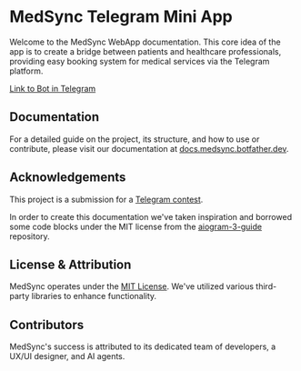 # MedSync Telegram Mini App

Welcome to the MedSync WebApp documentation. This core idea of the app is to create a bridge between patients and healthcare
professionals, providing easy booking system for medical services via the Telegram platform.

[Link to Bot in Telegram](https://t.me/MedSyncbot)

## Documentation

For a detailed guide on the project, its structure, and how to use or contribute, please visit our documentation at [docs.medsync.botfather.dev](https://docs.medsync.botfather.dev).

## Acknowledgements

This project is a submission for a [Telegram contest](https://t.me/contest/327). 

In order to create this documentation we've taken inspiration and borrowed some code blocks under the MIT
license from the [aiogram-3-guide](https://github.com/MasterGroosha/aiogram-3-guide) repository.

## License & Attribution

MedSync operates under the [MIT License](https://github.com/Latand/MedSyncWebApp/blob/main/LICENSE). We've utilized various third-party libraries to enhance functionality.

## Contributors

MedSync's success is attributed to its dedicated team of developers, a UX/UI designer, and AI agents.
